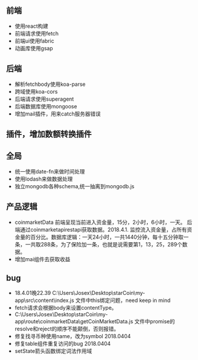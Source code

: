 ## 前端
* 使用react构建
* 前端请求使用fetch
* 前端ui使用fabric
* 动画库使用gsap
## 后端
* 解析fetchbody使用koa-parse
* 跨域使用koa-cors
* 后端请求使用superagent
* 后端数据库使用mongoose
* 增加mail插件，用来catch服务器错误

## 插件，增加数额转换插件

## 全局
* 统一使用date-fn来做时间处理
* 使用lodash来做数据处理
* 独立mongodb各种schema,统一抽离到mongodb.js
## 产品逻辑
* coinmarketData 前端呈现当前进入资金量，15分，2小时，6小时，一天。
后端通过coinmarketapirestapi获取数据。2018.4.1.
监控流入资金量，占所有资金量的百分比。数据库逻辑：一天24小时，一共1440分钟，每十五分钟取一条，一共取288条，为了保险加一条，也就是说需要第1，13，25，289个数据。
* 增加mai组件去获取收益

## bug

* 18.4.01晚22.39 C:\Users\Josex\Desktop\starCoin\my-app\src\content\index.js 文件中this绑定问题，need keep in mind
* fetch请求会根据body来设置contentType。
* C:\Users\Josex\Desktop\starCoin\my-app\route\coinmarketData\getCoinMarketData.js 文件中promise的resolve和reject的顺序不能颠倒，否则报错。
* 修复找寻币种使用name，改为symbol 2018.0404
* 修复table组件重复访问的bug 2018.0404
* setState箭头函数绑定词法作用域